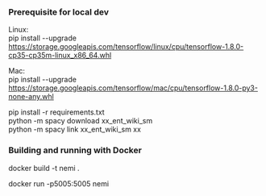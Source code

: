 ### Prerequisite for local dev
Linux:  
pip install --upgrade https://storage.googleapis.com/tensorflow/linux/cpu/tensorflow-1.8.0-cp35-cp35m-linux_x86_64.whl

Mac:  
pip install --upgrade https://storage.googleapis.com/tensorflow/mac/cpu/tensorflow-1.8.0-py3-none-any.whl


pip install -r requirements.txt  
python -m spacy download xx_ent_wiki_sm  
python -m spacy link xx_ent_wiki_sm xx  


### Building and running with Docker
docker build -t nemi .

docker run -p5005:5005 nemi
